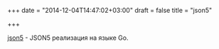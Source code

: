 +++
date = "2014-12-04T14:47:02+03:00"
draft = false
title = "json5"

+++

<p><a href="https://github.com/yosuke-furukawa/json5">json5</a>&nbsp;- JSON5 реализация на языке Go.</p>

